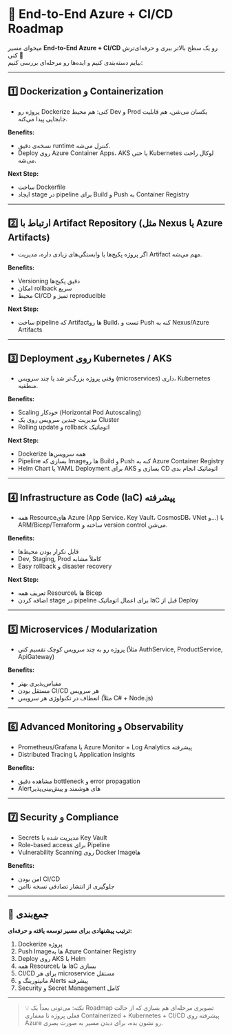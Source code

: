 # 🚀 End-to-End Azure + CI/CD Roadmap

میخوای مسیر **End-to-End Azure + CI/CD** رو یک سطح بالاتر ببری و حرفه‌ای‌ترش کنی 💪  
بیایم دسته‌بندی کنیم و ایده‌ها رو مرحله‌ای بررسی کنیم:

---

## 1️⃣ Dockerization و Containerization

* پروژه رو Dockerize کنی: هم محیط Dev و Prod یکسان می‌شن، هم قابلیت جابجایی پیدا می‌کنه.

**Benefits:**
- نسخه‌ی دقیق runtime کنترل می‌شه.
- Deploy روی Azure Container Apps، AKS یا حتی Kubernetes لوکال راحت می‌شه.

**Next Step:**
- ساخت Dockerfile
- ایجاد stage در pipeline برای Build و Push به Container Registry

---

## 2️⃣ ارتباط با Artifact Repository (مثل Nexus یا Azure Artifacts)

* اگر پروژه پکیج‌ها یا وابستگی‌های زیادی داره، مدیریت Artifact مهم می‌شه.

**Benefits:**
- Versioning دقیق پکیج‌ها
- امکان rollback سریع
- محیط CI/CD تمیز و reproducible

**Next Step:**
- ساخت pipeline که Artifactها رو Build، تست و Push کنه به Nexus/Azure Artifacts

---

## 3️⃣ Deployment روی Kubernetes / AKS

* وقتی پروژه بزرگ‌تر شد یا چند سرویس (microservices) داری، Kubernetes منطقیه.

**Benefits:**
- Scaling خودکار (Horizontal Pod Autoscaling)
- مدیریت چندین سرویس روی یک Cluster
- Rolling update و rollback اتوماتیک

**Next Step:**
- Dockerize همه سرویس‌ها
- Pipeline بسازی که Imageها رو Build و Push کنه به Azure Container Registry
- Helm Chart یا YAML Deployment برای AKS بسازی و CD اتوماتیک انجام بدی

---

## 4️⃣ Infrastructure as Code (IaC) پیشرفته

* همه Resourceهای Azure (App Service، Key Vault، CosmosDB، VNet و...) با ARM/Bicep/Terraform ساخته و version control می‌شن.

**Benefits:**
- قابل تکرار بودن محیط‌ها
- Dev, Staging, Prod کاملاً مشابه
- Easy rollback و disaster recovery

**Next Step:**
- تعریف همه Resourceها با Bicep
- اضافه کردن stage در pipeline برای اعمال اتوماتیک IaC قبل از Deploy

---

## 5️⃣ Microservices / Modularization

* پروژه رو به چند سرویس کوچک تقسیم کنی (مثلاً AuthService, ProductService, ApiGateway)

**Benefits:**
- مقیاس‌پذیری بهتر
- مستقل بودن CI/CD هر سرویس
- انعطاف در تکنولوژی هر سرویس (مثلاً C# + Node.js)

---

## 6️⃣ Advanced Monitoring و Observability

* Prometheus/Grafana یا Azure Monitor + Log Analytics پیشرفته
* Distributed Tracing با Application Insights

**Benefits:**
- مشاهده دقیق bottleneck و error propagation
- Alertهای هوشمند و پیش‌بینی‌پذیر

---

## 7️⃣ Security و Compliance

* Secrets مدیریت شده با Key Vault
* Role-based access برای Pipeline
* Vulnerability Scanning روی Docker Imageها

**Benefits:**
- امن بودن CI/CD
- جلوگیری از انتشار تصادفی نسخه ناامن

---

## 🏁 جمع‌بندی

**ترتیب پیشنهادی برای مسیر توسعه یافته و حرفه‌ای:**

1. Dockerize پروژه  
2. Push Imageها به Azure Container Registry  
3. Deploy روی AKS با Helm  
4. همه Resourceها با IaC بسازی  
5. CI/CD برای هر microservice مستقل  
6. مانیتورینگ و Alerts پیشرفته  
7. Security و Secret Management کامل

---

> 💡 نکته: می‌تونی بعداً یک Roadmap تصویری مرحله‌ای هم بسازی که از حالت فعلی پروژه تا معماری Containerized + Kubernetes + CI/CD پیشرفته روی Azure رو نشون بده، برای دیدن مسیر به صورت بصری.
